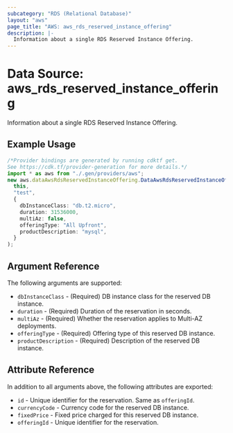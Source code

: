 ```yaml
---
subcategory: "RDS (Relational Database)"
layout: "aws"
page_title: "AWS: aws_rds_reserved_instance_offering"
description: |-
  Information about a single RDS Reserved Instance Offering.
---
```


# Data Source: aws\_rds\_reserved\_instance\_offering

Information about a single RDS Reserved Instance Offering.

## Example Usage

```typescript
/*Provider bindings are generated by running cdktf get.
See https://cdk.tf/provider-generation for more details.*/
import * as aws from "./.gen/providers/aws";
new aws.dataAwsRdsReservedInstanceOffering.DataAwsRdsReservedInstanceOffering(
  this,
  "test",
  {
    dbInstanceClass: "db.t2.micro",
    duration: 31536000,
    multiAz: false,
    offeringType: "All Upfront",
    productDescription: "mysql",
  }
);

```

## Argument Reference

The following arguments are supported:

* `dbInstanceClass` - (Required) DB instance class for the reserved DB instance.
* `duration` - (Required) Duration of the reservation in seconds.
* `multiAz` - (Required) Whether the reservation applies to Multi-AZ deployments.
* `offeringType` - (Required) Offering type of this reserved DB instance.
* `productDescription` - (Required) Description of the reserved DB instance.

## Attribute Reference

In addition to all arguments above, the following attributes are exported:

* `id` - Unique identifier for the reservation. Same as `offeringId`.
* `currencyCode` - Currency code for the reserved DB instance.
* `fixedPrice` - Fixed price charged for this reserved DB instance.
* `offeringId` - Unique identifier for the reservation.
